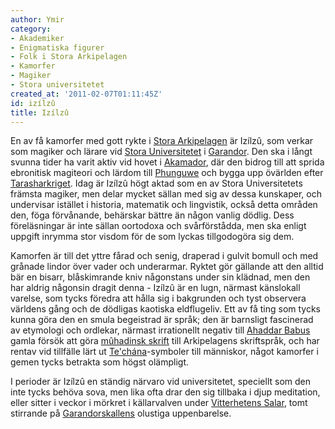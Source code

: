 ```yaml
---
author: Ymir
category:
- Akademiker
- Enigmatiska figurer
- Folk i Stora Arkipelagen
- Kamorfer
- Magiker
- Stora universitetet
created_at: '2011-02-07T01:11:45Z'
id: izílzû
title: Izílzû
---
```

En av få kamorfer med gott rykte i [Stora Arkipelagen] är Izílzû, som verkar som magiker och lärare vid [Stora Universitetet] i [Garandor]. Den ska i långt svunna tider ha varit aktiv vid hovet i [Akamador], där den bidrog till att sprida ebronitisk magiteori och lärdom till [Phunguwe] och bygga upp övärlden efter [Tarasharkriget]. Idag är Izílzû högt aktad som en av Stora Universitetets främsta magiker, men delar mycket sällan med sig av dessa kunskaper, och undervisar istället i historia, matematik och lingvistik, också detta områden den, föga förvånande, behärskar bättre än någon vanlig dödlig. Dess föreläsningar är inte sällan oortodoxa och svårförstådda, men ska enligt uppgift inrymma stor visdom för de som lyckas tillgodogöra sig dem.

Kamorfen är till det yttre fårad och senig, draperad i gulvit bomull och med grånade lindor över vader och underarmar. Ryktet gör gällande att den alltid bär en bisarr, blåskimrande kniv någonstans under sin klädnad, men den har aldrig någonsin dragit denna - Izílzû är en lugn, närmast känslokall varelse, som tycks föredra att hålla sig i bakgrunden och tyst observera världens gång och de dödligas kaotiska eldflugeliv. Ett av få ting som tycks kunna göra den en smula begeistrad är språk; den är barnsligt fascinerad av etymologi och ordlekar, närmast irrationellt negativ till [Ahaddar Babus] gamla försök att göra [mûhadinsk skrift] till Arkipelagens skriftspråk, och har rentav vid tillfälle lärt ut [Te'chána]-symboler till människor, något kamorfer i gemen tycks betrakta som högst olämpligt.

I perioder är Izílzû en ständig närvaro vid universitetet, speciellt som den inte tycks behöva sova, men lika ofta drar den sig tillbaka i djup meditation, eller sitter i veckor i mörkret i källarvalven under [Vitterhetens Salar], tomt stirrande på [Garandorskallens] olustiga uppenbarelse.

  [Stora Arkipelagen]: Stora_Arkipelagen
  [Stora Universitetet]: Stora_Universitetet
  [Garandor]: Garandor
  [Akamador]: Akamador
  [Phunguwe]: Phunguwe
  [Tarasharkriget]: Tarasharkriget
  [Ahaddar Babus]: Ahaddar_Babu
  [mûhadinsk skrift]: Tengrim
  [Te'chána]: Techána
  [Vitterhetens Salar]: Vitterhetens_Salar
  [Garandorskallens]: Inyamta-ata
